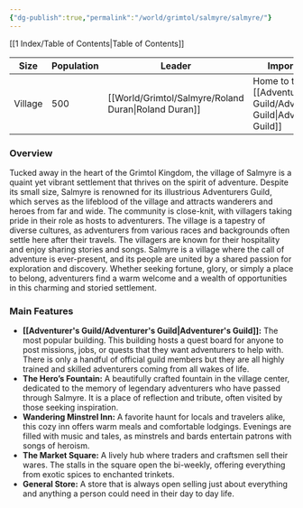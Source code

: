 ```yaml
---
{"dg-publish":true,"permalink":"/world/grimtol/salmyre/salmyre/"}
---
```


[[1 Index/Table of Contents\|Table of Contents]]

| Size    | Population | Leader           | Importance                         | Location    |
| ------- | ---------- | ---------------- | ---------------------------------- | ----------- |
| Village | 500        | [[World/Grimtol/Salmyre/Roland Duran\|Roland Duran]] | Home to the [[Adventurer's Guild/Adventurer's Guild\|Adventurer's Guild]] | [[World/Grimtol/Grimtol\|Grimtol]] |
### Overview
Tucked away in the heart of the Grimtol Kingdom, the village of Salmyre is a quaint yet vibrant settlement that thrives on the spirit of adventure. Despite its small size, Salmyre is renowned for its illustrious Adventurers Guild, which serves as the lifeblood of the village and attracts wanderers and heroes from far and wide. The community is close-knit, with villagers taking pride in their role as hosts to adventurers. The village is a tapestry of diverse cultures, as adventurers from various races and backgrounds often settle here after their travels. The villagers are known for their hospitality and enjoy sharing stories and songs. Salmyre is a village where the call of adventure is ever-present, and its people are united by a shared passion for exploration and discovery. Whether seeking fortune, glory, or simply a place to belong, adventurers find a warm welcome and a wealth of opportunities in this charming and storied settlement.

### Main Features
- **[[Adventurer's Guild/Adventurer's Guild\|Adventurer's Guild]]:** The most popular building. This building hosts a quest board for anyone to post missions, jobs, or quests that they want adventurers to help with. There is only a handful of official guild members but they are all highly trained and skilled adventurers coming from all wakes of life. 
- **The Hero’s Fountain:** A beautifully crafted fountain in the village center, dedicated to the memory of legendary adventurers who have passed through Salmyre. It is a place of reflection and tribute, often visited by those seeking inspiration.
- **Wandering Minstrel Inn:** A favorite haunt for locals and travelers alike, this cozy inn offers warm meals and comfortable lodgings. Evenings are filled with music and tales, as minstrels and bards entertain patrons with songs of heroism.
- **The Market Square:** A lively hub where traders and craftsmen sell their wares. The stalls in the square open the bi-weekly, offering everything from exotic spices to enchanted trinkets.
- **General Store:** A store that is always open selling just about everything and anything a person could need in their day to day life. 